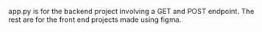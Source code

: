 app.py is for the backend project involving a GET and POST endpoint.
The rest are for the front end projects made using figma.
